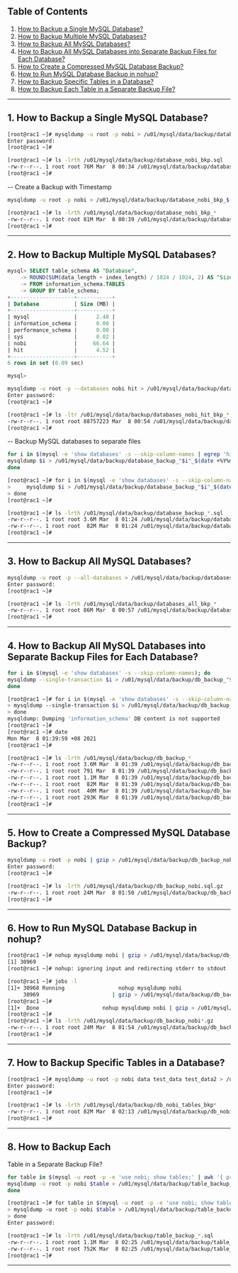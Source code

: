 
## Table of Contents
1. [How to Backup a Single MySQL Database?](#how-to-backup-a-single-mysql-database)
2. [How to Backup Multiple MySQL Databases?](#how-to-backup-multiple-mysql-databases)
3. [How to Backup All MySQL Databases?](#how-to-backup-all-mysql-databases)
4. [How to Backup All MySQL Databases into Separate Backup Files for Each Database?](#how-to-backup-all-mysql-databases-into-separate-backup-files-for-each-database)
5. [How to Create a Compressed MySQL Database Backup?](#how-to-create-a-compressed-mysql-database-backup)
6. [How to Run MySQL Database Backup in nohup?](#how-to-run-mysql-database-backup-in-nohup)
7. [How to Backup Specific Tables in a Database?](#how-to-backup-specific-tables-in-a-database)
8. [How to Backup Each Table in a Separate Backup File?](#how-to-backup-each-table-in-a-separate-backup-file)

---

## 1. How to Backup a Single MySQL Database?

```bash
[root@rac1 ~]# mysqldump -u root -p nobi > /u01/mysql/data/backup/database_nobi_bkp.sql
Enter password:
[root@rac1 ~]#
```

```bash
[root@rac1 ~]# ls -lrth /u01/mysql/data/backup/database_nobi_bkp.sql
-rw-r--r--. 1 root root 76M Mar  8 00:34 /u01/mysql/data/backup/database_nobi_bkp.sql
[root@rac1 ~]#
```

-- Create a Backup with Timestamp
```bash
mysqldump -u root -p nobi > /u01/mysql/data/backup/database_nobi_bkp_$(date +%Y%m%d).sql
```

```bash
[root@rac1 ~]# ls -lrth /u01/mysql/data/backup/database_nobi_bkp_*
-rw-r--r--. 1 root root 81M Mar  8 00:39 /u01/mysql/data/backup/database_nobi_bkp_20210308.sql
[root@rac1 ~]#
```

---

## 2. How to Backup Multiple MySQL Databases?

```sql
mysql> SELECT table_schema AS "Database",
    -> ROUND(SUM(data_length + index_length) / 1024 / 1024, 2) AS "Size (MB)"
    -> FROM information_schema.TABLES
    -> GROUP BY table_schema;
+--------------------+-----------+
| Database           | Size (MB) |
+--------------------+-----------+
| mysql              |      2.48 |
| information_schema |      0.00 |
| performance_schema |      0.00 |
| sys                |      0.02 |
| nobi               |     66.64 |
| hit                |      4.52 |
+--------------------+-----------+
6 rows in set (0.09 sec)

mysql>
```

```bash
mysqldump -u root -p --databases nobi hit > /u01/mysql/data/backup/databases_nobi_hit_bkp_$(date +%Y%m%d).sql
Enter password:
[root@rac1 ~]#
```

```bash
[root@rac1 ~]# ls -ltr /u01/mysql/data/backup/databases_nobi_hit_bkp_*
-rw-r--r--. 1 root root 88757223 Mar  8 00:54 /u01/mysql/data/backup/databases_nobi_hit_bkp_20210308.sql
[root@rac1 ~]#
```

-- Backup MySQL databases to separate files
```bash
for i in $(mysql -e 'show databases' -s --skip-column-names | egrep 'hit|nobi'); do
mysqldump $i > /u01/mysql/data/backup/database_backup_"$i"_$(date +%Y%m%d).sql
done
```

```bash
[root@rac1 ~]# for i in $(mysql -e 'show databases' -s --skip-column-names | egrep 'hit|nobi'); do
>     mysqldump $i > /u01/mysql/data/backup/database_backup_"$i"_$(date +%Y%m%d).sql
> done
[root@rac1 ~]#
```

```bash
[root@rac1 ~]# ls -lrth /u01/mysql/data/backup/database_backup_*.sql
-rw-r--r--. 1 root root 3.6M Mar  8 01:24 /u01/mysql/data/backup/database_backup_hit_20210308.sql
-rw-r--r--. 1 root root  82M Mar  8 01:24 /u01/mysql/data/backup/database_backup_nobi_20210308.sql
[root@rac1 ~]#
```

---

## 3. How to Backup All MySQL Databases?

```bash
mysqldump -u root -p --all-databases > /u01/mysql/data/backup/databases_all_bkp_$(date +%Y%m%d).sql
Enter password:
[root@rac1 ~]#
```

```bash
[root@rac1 ~]# ls -lrth /u01/mysql/data/backup/databases_all_bkp_*
-rw-r--r--. 1 root root 86M Mar  8 00:57 /u01/mysql/data/backup/databases_all_bkp_20210308.sql
[root@rac1 ~]#
```

---

## 4. How to Backup All MySQL Databases into Separate Backup Files for Each Database?

```bash
for i in $(mysql -e 'show databases' -s --skip-column-names); do
mysqldump --single-transaction $i > /u01/mysql/data/backup/db_backup_"$i"_$(date +%Y%m%d).sql
done
```

```bash
[root@rac1 ~]# for i in $(mysql -e 'show databases' -s --skip-column-names); do
> mysqldump --single-transaction $i > /u01/mysql/data/backup/db_backup_"$i"_$(date +%Y%m%d).sql
> done
mysqldump: Dumping 'information_schema' DB content is not supported
[root@rac1 ~]#
[root@rac1 ~]# date
Mon Mar  8 01:39:59 +08 2021
[root@rac1 ~]#
```

```bash
[root@rac1 ~]# ls -lrth /u01/mysql/data/backup/db_backup_*
-rw-r--r--. 1 root root 3.6M Mar  8 01:39 /u01/mysql/data/backup/db_backup_hit_20210308.sql
-rw-r--r--. 1 root root 791 Mar  8 01:39 /u01/mysql/data/backup/db_backup_information_schema_20210308.sql
-rw-r--r--. 1 root root 1.1M Mar  8 01:39 /u01/mysql/data/backup/db_backup_mysql_20210308.sql
-rw-r--r--. 1 root root  82M Mar  8 01:39 /u01/mysql/data/backup/db_backup_nobi_20210308.sql
-rw-r--r--. 1 root root  40M Mar  8 01:39 /u01/mysql/data/backup/db_backup_performance_schema_20210308.sql
-rw-r--r--. 1 root root 293K Mar  8 01:39 /u01/mysql/data/backup/db_backup_sys_20210308.sql
[root@rac1 ~]#
```

---

## 5. How to Create a Compressed MySQL Database Backup?

```bash
mysqldump -u root -p nobi | gzip > /u01/mysql/data/backup/db_backup_nobi.sql.gz
Enter password:
[root@rac1 ~]#
```

```bash
[root@rac1 ~]# ls -lrth /u01/mysql/data/backup/db_backup_nobi.sql.gz
-rw-r--r--. 1 root root 24M Mar  8 01:50 /u01/mysql/data/backup/db_backup_nobi.sql.gz
[root@rac1 ~]#
```

---

## 6. How to Run MySQL Database Backup in nohup?

```bash
[root@rac1 ~]# nohup mysqldump nobi | gzip > /u01/mysql/data/backup/db_backup_nobi$(date +%Y%m%d).sql.gz &
[1] 30969
[root@rac1 ~]# nohup: ignoring input and redirecting stderr to stdout
```

```bash
[root@rac1 ~]# jobs -l
[1]+ 30968 Running                 nohup mysqldump nobi
     30969                       | gzip > /u01/mysql/data/backup/db_backup_nobi$(date +%Y%m%d).sql.gz &
[root@rac1 ~]#
[1]+  Done                    nohup mysqldump nobi | gzip > /u01/mysql/data/backup/db_backup_nobi$(date +%Y%m%d).sql.gz
[root@rac1 ~]#
[root@rac1 ~]# ls -lrth /u01/mysql/data/backup/db_backup_nobi*.gz
-rw-r--r--. 1 root root 24M Mar  8 01:54 /u01/mysql/data/backup/db_backup_nobi20210308.sql.gz
[root@rac1 ~]#
```

---

## 7. How to Backup Specific Tables in a Database?

```bash
[root@rac1 ~]# mysqldump -u root -p nobi data test_data test_data2 > /u01/mysql/data/backup/db_nobi_tables_bkp_$(date +%Y%m%d).sql
Enter password:
[root@rac1 ~]#
```

```bash
[root@rac1 ~]# ls -lrth /u01/mysql/data/backup/db_nobi_tables_bkp*
-rw-r--r--. 1 root root 82M Mar  8 02:13 /u01/mysql/data/backup/db_nobi_tables_bkp_20210308.sql
[root@rac1 ~]#
```

---

## 8. How to Backup Each

 Table in a Separate Backup File?

```bash
for table in $(mysql -u root -p -e 'use nobi; show tables;' | awk '{ print $1 }' | tail -n +2); do
mysqldump -u root -p nobi $table > /u01/mysql/data/backup/table_backup_"$table"_$(date +%Y%m%d).sql
done
```

```bash
[root@rac1 ~]# for table in $(mysql -u root -p -e 'use nobi; show tables;' | awk '{ print $1 }' | tail -n +2); do
> mysqldump -u root -p nobi $table > /u01/mysql/data/backup/table_backup_"$table"_$(date +%Y%m%d).sql
> done
Enter password:
```

```bash
[root@rac1 ~]# ls -lrth /u01/mysql/data/backup/table_backup_*.sql
-rw-r--r--. 1 root root 1.1M Mar  8 02:25 /u01/mysql/data/backup/table_backup_test_data_20210308.sql
-rw-r--r--. 1 root root 752K Mar  8 02:25 /u01/mysql/data/backup/table_backup_test_data2_20210308.sql
[root@rac1 ~]#
```

---

